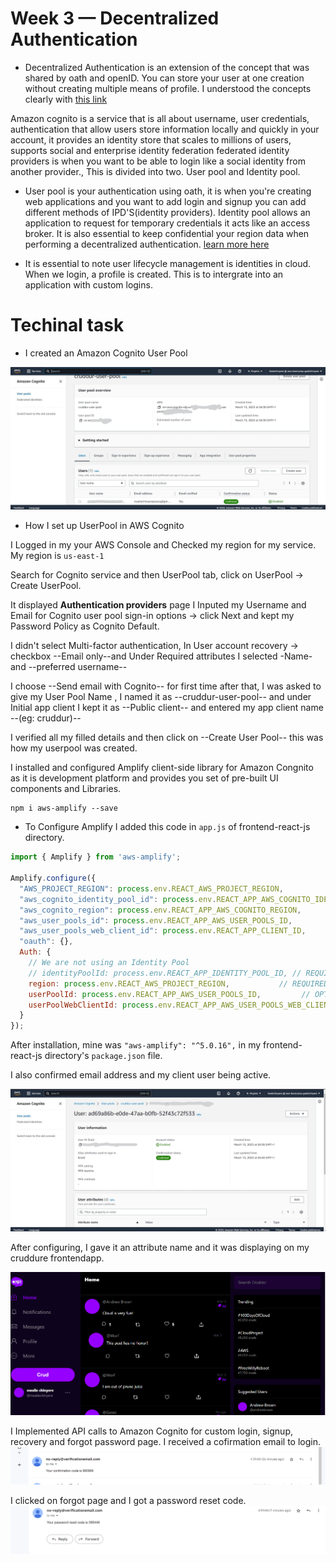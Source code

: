 # Week 3 — Decentralized Authentication

- Decentralized Authentication is an extension of the concept that was shared by oath and openID. You can store your user at one creation without creating multiple means of profile. I understood the concepts clearly with [this link](https://www.youtube.com/watch?v=9obl7rVgzJw&list=PLBfufR7vyJJ7k25byhRXJldB5AiwgNnWv&index=40)

Amazon cognito is a service that is all about username, user credentials, authentication that allow users store information locally and quickly in your account, it provides an identity store that scales to millions of users, supports social and enterprise identity federation federated identity providers is when you want to be able to login like a social identity from another provider., This is divided into two. User pool and Identity pool.

- User pool is your authentication using oath, it is when you're creating web applications and you want to add login and signup you can add different methods of IPD'S(identity providers). Identity pool allows an application to request for temporary credentials it acts like an access broker. It is also essential to keep confidential your region data when performing a decentralized authentication. [learn more here](https://www.youtube.com/watch?v=tEJIeII66pY&list=PLBfufR7vyJJ7k25byhRXJldB5AiwgNnWv&index=39)

- It is essential to note user lifecycle management is identities in cloud. When we login, a profile is created. This is to intergrate into an application with custom logins.

# Techinal task
- I created an Amazon Cognito User Pool

![user_pool](assets/cruddur-user-pool%20week%203_LI%20(2).jpg)

- How I set up UserPool in AWS Cognito

I Logged in my your AWS Console and Checked my region for my service. My region is `us-east-1` 

Search for Cognito service and then UserPool tab, click on UserPool -> Create UserPool.

It displayed  **Authentication providers** page I Inputed my Username and Email for Cognito user pool sign-in options -> click Next and kept my Password Policy as Cognito Default.

I didn't select Multi-factor authentication, In User account recovery -> checkbox --Email only--and Under Required attributes I selected -Name- and --preferred username--

I choose --Send email with Cognito-- for first time after that, I was asked to give my User Pool Name , I named it as --cruddur-user-pool--  and under Initial app client I kept it as --Public client-- and entered my app client name --(eg: cruddur)--

I verified all my filled details and then click on --Create User Pool-- this was how my userpool was created.

I installed and configured Amplify client-side library for Amazon Congnito as it is development platform and provides you set of pre-built UI components and Libraries.
```
npm i aws-amplify --save
```
- To Configure Amplify
I added this code in `app.js` of frontend-react-js directory.
```js
import { Amplify } from 'aws-amplify';

Amplify.configure({
  "AWS_PROJECT_REGION": process.env.REACT_AWS_PROJECT_REGION,
  "aws_cognito_identity_pool_id": process.env.REACT_APP_AWS_COGNITO_IDENTITY_POOL_ID,
  "aws_cognito_region": process.env.REACT_APP_AWS_COGNITO_REGION,
  "aws_user_pools_id": process.env.REACT_APP_AWS_USER_POOLS_ID,
  "aws_user_pools_web_client_id": process.env.REACT_APP_CLIENT_ID,
  "oauth": {},
  Auth: {
    // We are not using an Identity Pool
    // identityPoolId: process.env.REACT_APP_IDENTITY_POOL_ID, // REQUIRED - Amazon Cognito Identity Pool ID
    region: process.env.REACT_AWS_PROJECT_REGION,           // REQUIRED - Amazon Cognito Region
    userPoolId: process.env.REACT_APP_AWS_USER_POOLS_ID,         // OPTIONAL - Amazon Cognito User Pool ID
    userPoolWebClientId: process.env.REACT_APP_AWS_USER_POOLS_WEB_CLIENT_ID,   // OPTIONAL - Amazon Cognito Web Client ID (26-char alphanumeric string)
  }
});
```
After installation, mine was  `"aws-amplify": "^5.0.16",` in my frontend-react-js directory's `package.json` file.

I also confirmed email address and my client user being active.

![client_user](assets/active%20user%20week%203_LI.jpg)

After configuring, I gave it an attribute name and it was displaying on my cruddure frontendapp.

![username](assets/username%20week%203.png)

I Implemented API calls to Amazon Cognito for custom login, signup, recovery and forgot password page. I received a cofirmation email to login. 
![verificatio](assets/verification%20code%20week%203.png)

I clicked on forgot page and I got a password reset code.
![password_reset](assets/password%20reset%20week%203%20.png)

